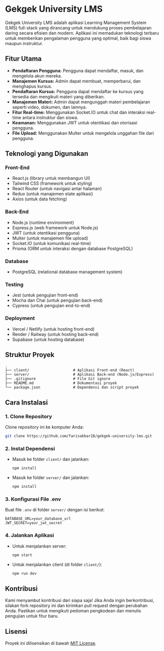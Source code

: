 # Gekgek University LMS

Gekgek University LMS adalah aplikasi Learning Management System (LMS) full-stack yang dirancang untuk mendukung proses pembelajaran daring secara efisien dan modern. Aplikasi ini memadukan teknologi terbaru untuk memberikan pengalaman pengguna yang optimal, baik bagi siswa maupun instruktur.

## Fitur Utama

- **Pendaftaran Pengguna:** Pengguna dapat mendaftar, masuk, dan mengelola akun mereka.
- **Manajemen Kursus:** Admin dapat membuat, memperbarui, dan menghapus kursus.
- **Pendaftaran Kursus:** Pengguna dapat mendaftar ke kursus yang tersedia dan mengikuti materi yang diberikan.
- **Manajemen Materi:** Admin dapat mengunggah materi pembelajaran seperti video, dokumen, dan lainnya.
- **Fitur Real-time:** Menggunakan Socket.IO untuk chat dan interaksi real-time antara instruktur dan siswa.
- **Keamanan:** Menggunakan JWT untuk otentikasi dan otorisasi pengguna.
- **File Upload:** Menggunakan Multer untuk mengelola unggahan file dari pengguna.

## Teknologi yang Digunakan

### Front-End

- React.js (library untuk membangun UI)
- Tailwind CSS (framework untuk styling)
- React Router (untuk navigasi antar halaman)
- Redux (untuk manajemen state aplikasi)
- Axios (untuk data fetching)

### Back-End

- Node.js (runtime environment)
- Express.js (web framework untuk Node.js)
- JWT (untuk otentikasi pengguna)
- Multer (untuk manajemen file upload)
- Socket.IO (untuk komunikasi real-time)
- Prisma (ORM untuk interaksi dengan database PostgreSQL)

### Database

- PostgreSQL (relational database management system)

### Testing

- Jest (untuk pengujian front-end)
- Mocha dan Chai (untuk pengujian back-end)
- Cypress (untuk pengujian end-to-end)

### Deployment

- Vercel / Netlify (untuk hosting front-end)
- Render / Railway (untuk hosting back-end)
- Supabase (untuk hosting database)

## Struktur Proyek

```
.
├── client/                    # Aplikasi Front-end (React)
├── server/                    # Aplikasi Back-end (Node.js/Express)
├── .gitignore                 # File Git ignore
├── README.md                  # Dokumentasi proyek
└── package.json               # Dependensi dan script proyek
```

## Cara Instalasi

### 1. Clone Repository

Clone repository ini ke komputer Anda:

```bash
git clone https://github.com/farisakbar28/gekgek-university-lms.git
```

### 2. Instal Dependensi

- Masuk ke folder `client/` dan jalankan:
  ```bash
  npm install
  ```
- Masuk ke folder `server/` dan jalankan:
  ```bash
  npm install
  ```

### 3. Konfigurasi File .env

Buat file `.env` di folder `server/` dengan isi berikut:

```
DATABASE_URL=your_database_url
JWT_SECRET=your_jwt_secret
```

### 4. Jalankan Aplikasi

- Untuk menjalankan server:
  ```bash
  npm start
  ```
- Untuk menjalankan client (di folder `client/`):
  ```bash
  npm run dev
  ```

## Kontribusi

Kami menyambut kontribusi dari siapa saja! Jika Anda ingin berkontribusi, silakan fork repository ini dan kirimkan pull request dengan perubahan Anda. Pastikan untuk mengikuti pedoman pengkodean dan menulis pengujian untuk fitur baru.

## Lisensi

Proyek ini dilisensikan di bawah [MIT License](LICENSE).
